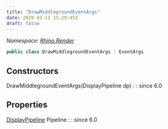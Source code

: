 ```yaml
---
title: "DrawMiddlegroundEventArgs"
date: 2020-03-11 15:29:45Z
draft: false
---
```


*Namespace: [Rhino.Render](../)*

```cs
public class DrawMiddlegroundEventArgs : EventArgs
```
## Constructors

DrawMiddlegroundEventArgs(DisplayPipeline dp)
: 
: since 6.0
## Properties

[DisplayPipeline](/rhinocommon/rhino/display/displaypipeline/) Pipeline
: 
: since 6.0
